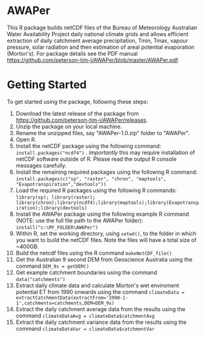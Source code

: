# AWAPer
This R package builds netCDF files of the Bureau of Meteorology Australian Water Availability Project daily national climate grids and allows efficient extraction of daily catchment average precipitation, Tmin, Tmax, vapour pressure, solar radiation and then estimation of areal potential evaporation (Morton's). For package details see the PDF manual https://github.com/peterson-tim-j/AWAPer/blob/master/AWAPer.pdf.

# Getting Started
To get started using the package, following these steps:

1. Download the latest release of the package from https://github.com/peterson-tim-j/AWAPer/releases.
1. Unzip the package on your local machine.
1. Rename the unzipped files, say "AWAPer-1.0.zip" folder to "AWAPer".
1. Open R. 
1. Install the netCDF package using the following command: `install.packages("ncdf4")` . *Importantly* this may require installation of netCDF software outside of R. Please read the output R console messages carefully.
1. Install the remaining required packages using the following R command:
`install.packages(c("sp", "raster", "chron", "maptools", "Evapotranspiration","devtools"))`
1. Load the required R packages using the following R commands: 
`library(sp); library(raster); library(chron);library(ncdf4);library(maptools);library(Evapotranspiration);library(devtools)`
1. Install the AWAPer package using the following example R command (NOTE: use the full file path to the AWAPer folder): `install("c:\MY_FOLDER\AWAPer")`
1. Within R, set the working directory, using `setwd()`, to the folder in which you want to build the netCDF files. Note the files will have a total size of ~400GB.
1. Build the netcdf files using the R command `makeNetCDF_file()`
1. Get the Australian 9 second DEM from Geoscience Australia using the command `DEM_9s = getDEM()`
1. Get example catchment boundaries using the command `data("catchments")`
1. Extract daily climate data and calculate Morton's wet enviroment potential ET from 1990 onwards using the command `climateData = extractCatchmentData(extractFrom='1990-1-1',catchments=catchments,DEM=DEM_9s)`
1. Extract the daily catchment average data from the results using the command `climateDataAvg = climateData$catchmentAvg`
1. Extract the daily catchment variance data from the results using the command `climateDataVar = climateData$catchmentVar`
